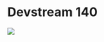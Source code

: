# Devstream 140

![](https://content.invisioncic.com/Mwarframe/monthly_2020_03/Devstream140_1080p.jpg.190ff22223ec8abbeafbf80f192f32d5.jpg)



